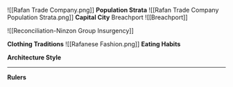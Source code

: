 ![[Rafan Trade Company.png]]
**Population Strata**
![[Rafan Trade Company Population Strata.png]]
**Capital City**
Breachport
![[Breachport]]

![[Reconciliation-Ninzon Group Insurgency]]

**Clothing Traditions**
![[Rafanese Fashion.png]]
**Eating Habits**

**Architecture Style**

****

 **Rulers**
 